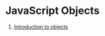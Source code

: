 # JavaScript Objects

<div class="menu"></div>

1. [Introduction to objects](/javascript/objects/introduction/index)
